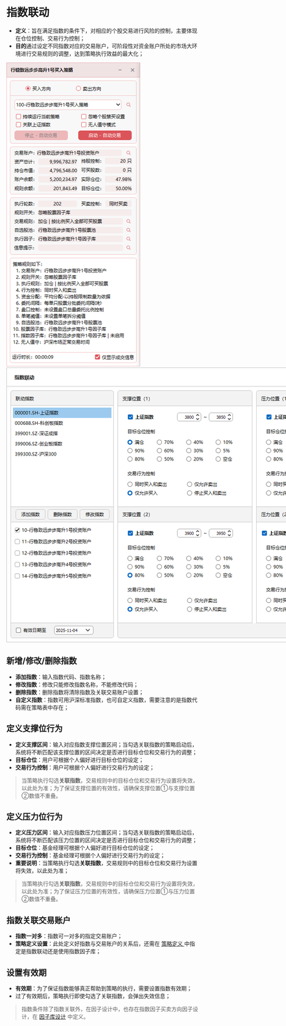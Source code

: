 # 指数联动

- **定义**：旨在满足指数的条件下，对相应的个股交易进行风险的控制，主要体现在仓位控制、交易行为控制；
- **目的**通过设定不同指数对应的交易账户，可阶段性对资金账户所处的市场大环境进行交易规则的调整，达到策略执行效益的最大化；
 <p align="left">
   <img  src="./images/launch_factor_strategy_buy.png"/ style="max-width:none;">
  <img  src="./images/index_linkage.png"/ style="max-width:none;">
</p> 

## 新增/修改/删除指数
 
- **添加指数**：输入指数代码、指数名称；
- **修改指数**：修改只能修改指数名称，不能修改代码；
- **删除指数**：删除指数将清除指数及关联交易账户设置；
- **自定义指数**：指数可用沪深标准指数，也可自定义指数，需要注意的是指数代码需在策略表中存在；

## 定义支撑位行为

- **定义支撑区间**：输入对应指数支撑位置区间；当勾选关联指数的策略启动后，系统将不断匹配该支撑位置的区间决定是否进行目标仓位和交易行为的调整；
- **目标仓位**：用户可根据个人偏好进行目标仓位的设定；
- **交易行为控制**：用户可根据个人偏好进行交易行为的设定；
> 当策略执行勾选**关联指数**，交易规则中的目标仓位和交易行为设置将失效，以此处为准；为了保证支撑位置的有效性，请确保支撑位置①与支撑位置②数值不重叠。

## 定义压力位行为

- **定义压力区间**：输入对应指数压力位置区间；当勾选关联指数的策略启动后，系统将不断匹配该压力位置的区间决定是否进行目标仓位和交易行为的调整；
- **目标仓位**：基金经理可根据个人偏好进行目标仓位的设定；
- **交易行为控制**：基金经理可根据个人偏好进行交易行为的设定；
- **重要说明**：当策略执行勾选**关联指数**，交易规则中的目标仓位和交易行为设置将失效，以此处为准；

> 当策略执行勾选**关联指数**，交易规则中的目标仓位和交易行为设置将失效，以此处为准；为了保证压力位置的有效性，请确保压力位置①与压力位置②数值不重叠。

##  指数关联交易账户

- **指数一对多**：指数可一对多的指定交易账户；
- **策略定义设置**：此处定义好指数与交易账户的关系后，还需在 [ 策略定义 ](./Strategy_Definition.md) 中指定是指数联动还是使用指数因子库；

## 设置有效期

- **有效期**：为了保证指数能够真正帮助到策略的执行，需要设置指数有效期；
- 过了有效期后，策略执行即使勾选了关联指数，会弹出失效信息；

> 指数条件除了指数关联外，在因子设计中，也存在指数因子买卖方向因子设计，在 [因子库设计](./Factor_Library_Design.md) 中定义。  
